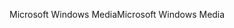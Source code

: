 <span data-ttu-id="24fc1-101">Microsoft Windows Media</span><span class="sxs-lookup"><span data-stu-id="24fc1-101">Microsoft Windows Media</span></span>